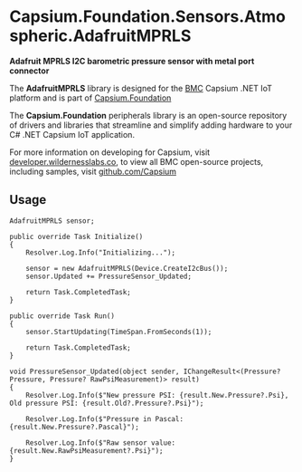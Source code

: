 # Capsium.Foundation.Sensors.Atmospheric.AdafruitMPRLS

**Adafruit MPRLS I2C barometric pressure sensor with metal port connector**

The **AdafruitMPRLS** library is designed for the [BMC](www.wildernesslabs.co) Capsium .NET IoT platform and is part of [Capsium.Foundation](https://developer.wildernesslabs.co/Capsium/Capsium.Foundation/)

The **Capsium.Foundation** peripherals library is an open-source repository of drivers and libraries that streamline and simplify adding hardware to your C# .NET Capsium IoT application.

For more information on developing for Capsium, visit [developer.wildernesslabs.co](http://developer.wildernesslabs.co/), to view all BMC open-source projects, including samples, visit [github.com/Capsium](https://github.com/Capsium/)

## Usage

```
AdafruitMPRLS sensor;

public override Task Initialize()
{
    Resolver.Log.Info("Initializing...");

    sensor = new AdafruitMPRLS(Device.CreateI2cBus());
    sensor.Updated += PressureSensor_Updated;

    return Task.CompletedTask;
}

public override Task Run()
{
    sensor.StartUpdating(TimeSpan.FromSeconds(1));

    return Task.CompletedTask;
}

void PressureSensor_Updated(object sender, IChangeResult<(Pressure? Pressure, Pressure? RawPsiMeasurement)> result)
{
    Resolver.Log.Info($"New pressure PSI: {result.New.Pressure?.Psi}, Old pressure PSI: {result.Old?.Pressure?.Psi}");

    Resolver.Log.Info($"Pressure in Pascal: {result.New.Pressure?.Pascal}");

    Resolver.Log.Info($"Raw sensor value: {result.New.RawPsiMeasurement?.Psi}");
}

```
